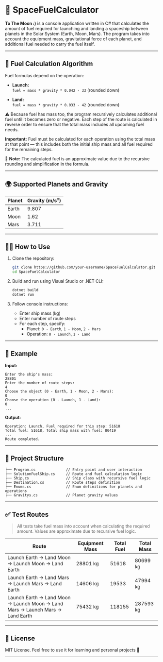 # 🚀 SpaceFuelCalculator

**To The Moon :)** is a console application written in C# that calculates the amount of fuel required for launching and landing a spaceship between planets in the Solar System (Earth, Moon, Mars). The program takes into account the equipment mass, gravitational force of each planet, and additional fuel needed to carry the fuel itself.

---

## 📐 Fuel Calculation Algorithm

Fuel formulas depend on the operation:

- **Launch:**  
  `fuel = mass * gravity * 0.042 - 33` (rounded down)

- **Land:**  
  `fuel = mass * gravity * 0.033 - 42` (rounded down)

⚠️ Because fuel has mass too, the program recursively calculates additional fuel until it becomes zero or negative. Each step of the route is calculated in reverse order to ensure that the total mass includes all upcoming fuel needs.

**Important:** Fuel must be calculated for each operation using the total mass at that point — this includes both the initial ship mass and all fuel required for the remaining steps.

🔺 **Note:** The calculated fuel is an approximate value due to the recursive rounding and simplification in the formula.

---

## 🌍 Supported Planets and Gravity

| Planet | Gravity (m/s²) |
|--------|----------------|
| Earth  | 9.807          |
| Moon   | 1.62           |
| Mars   | 3.711          |

---

## 🧑‍💻 How to Use

1. Clone the repository:
   ```bash
   git clone https://github.com/your-username/SpaceFuelCalculator.git
   cd SpaceFuelCalculator
   ```

2. Build and run using Visual Studio or .NET CLI:
   ```bash
   dotnet build
   dotnet run
   ```

3. Follow console instructions:
   - Enter ship mass (kg)
   - Enter number of route steps
   - For each step, specify:
     - Planet: `0 - Earth`, `1 - Moon`, `2 - Mars`
     - Operation: `0 - Launch`, `1 - Land`

---

## 🧪 Example

**Input:**
```
Enter the ship's mass:
28801
Enter the number of route steps:
4
Choose the object (0 - Earth, 1 - Moon, 2 - Mars):
0
Choose the operation (0 - Launch, 1 - Land):
0
...
```

**Output:**
```
Operation: Launch, Fuel required for this step: 51618
Total fuel: 51618, Total ship mass with fuel: 80419
...
Route completed.
```

---

## 📂 Project Structure

```
├── Program.cs              // Entry point and user interaction
├── SolutionFuelShip.cs     // Route and fuel calculation logic
├── Ship.cs                 // Ship class with recursive fuel logic
├── Destination.cs          // Route steps definition
├── Enums.cs                // Enum definitions for planets and operations
├── Gravitys.cs             // Planet gravity values
```

---

## ✅ Test Routes

> All tests take fuel mass into account when calculating the required amount. Values are approximate due to recursive fuel logic.

| Route                                                  | Equipment Mass | Total Fuel   | Total Mass |
|--------------------------------------------------------|----------------|--------|-------------|
| Launch Earth → Land Moon → Launch Moon → Land Earth    | 28801 kg       | 51618  | 80699 kg    |
| Launch Earth → Land Mars → Launch Mars → Land Earth    | 14606 kg       | 19533  | 47994 kg    |
| Launch Earth → Land Moon → Launch Moon → Land Mars → Launch Mars → Land Earth | 75432 kg | 118155 | 287593 kg  |

---

## 📜 License

MIT License. Feel free to use it for learning and personal projects 🚀

---


